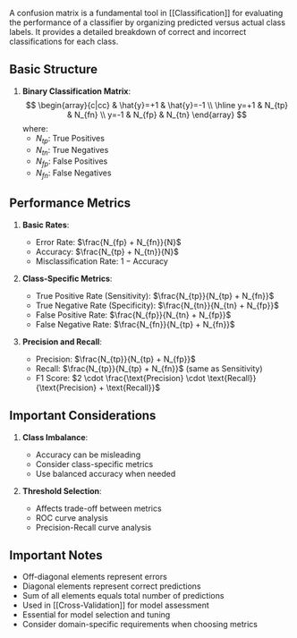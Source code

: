 A confusion matrix is a fundamental tool in [[Classification]] for evaluating the performance of a classifier by organizing predicted versus actual class labels. It provides a detailed breakdown of correct and incorrect classifications for each class.

## Basic Structure

1. **Binary Classification Matrix**:
   $$ \begin{array}{c|cc}
   & \hat{y}=+1 & \hat{y}=-1 \\
   \hline
   y=+1 & N_{tp} & N_{fn} \\
   y=-1 & N_{fp} & N_{tn}
   \end{array} $$
   where:
   - $N_{tp}$: True Positives
   - $N_{tn}$: True Negatives
   - $N_{fp}$: False Positives
   - $N_{fn}$: False Negatives

## Performance Metrics

1. **Basic Rates**:
   - Error Rate: $\frac{N_{fp} + N_{fn}}{N}$
   - Accuracy: $\frac{N_{tp} + N_{tn}}{N}$
   - Misclassification Rate: $1 - \text{Accuracy}$

2. **Class-Specific Metrics**:
   - True Positive Rate (Sensitivity): $\frac{N_{tp}}{N_{tp} + N_{fn}}$
   - True Negative Rate (Specificity): $\frac{N_{tn}}{N_{tn} + N_{fp}}$
   - False Positive Rate: $\frac{N_{fp}}{N_{tn} + N_{fp}}$
   - False Negative Rate: $\frac{N_{fn}}{N_{tp} + N_{fn}}$

3. **Precision and Recall**:
   - Precision: $\frac{N_{tp}}{N_{tp} + N_{fp}}$
   - Recall: $\frac{N_{tp}}{N_{tp} + N_{fn}}$ (same as Sensitivity)
   - F1 Score: $2 \cdot \frac{\text{Precision} \cdot \text{Recall}}{\text{Precision} + \text{Recall}}$

## Important Considerations

1. **Class Imbalance**:
   - Accuracy can be misleading
   - Consider class-specific metrics
   - Use balanced accuracy when needed

2. **Threshold Selection**:
   - Affects trade-off between metrics
   - ROC curve analysis
   - Precision-Recall curve analysis

## Important Notes

- Off-diagonal elements represent errors
- Diagonal elements represent correct predictions
- Sum of all elements equals total number of predictions
- Used in [[Cross-Validation]] for model assessment
- Essential for model selection and tuning
- Consider domain-specific requirements when choosing metrics

